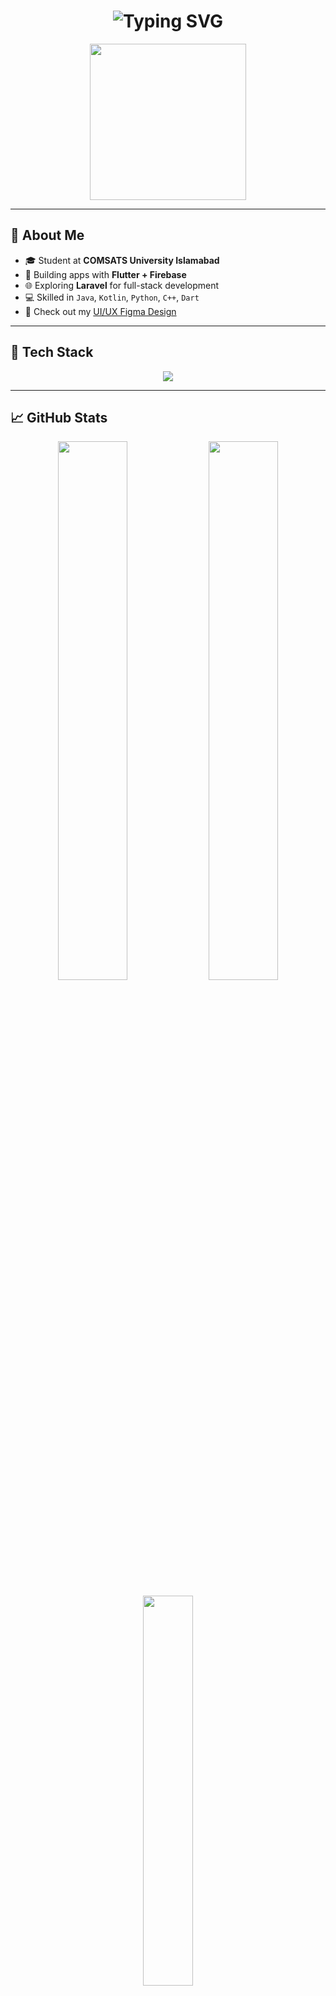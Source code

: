 <h1 align="center">
  <img src="https://readme-typing-svg.herokuapp.com?font=Fira+Code&size=30&duration=4000&pause=1000&center=true&vCenter=true&width=435&lines=Hi%F0%9F%91%8B%2C+I'm+Saif;Flutter+Developer;UI%2FUX+Designer;Full-Stack+Explorer" alt="Typing SVG" />
</h1>

<p align="center">
  <img src="https://media.giphy.com/media/qgQUggAC3Pfv687qPC/giphy.gif" width="250" />
</p>

---

## 🧠 About Me

- 🎓 Student at **COMSATS University Islamabad**  
- 📱 Building apps with **Flutter + Firebase**
- 🌐 Exploring **Laravel** for full-stack development
- 💻 Skilled in `Java`, `Kotlin`, `Python`, `C++`, `Dart`
- 🎨 Check out my [UI/UX Figma Design](https://www.figma.com/design/87zDGjMBjTJzTdQpZbrDdl/HCI-Project?node-id=0-1)

---

## 🚀 Tech Stack

<p align="center">
  <img src="https://skillicons.dev/icons?i=java,kotlin,dart,flutter,python,cpp,c,mysql,laravel,firebase,figma&perline=8" />
</p>

---

## 📈 GitHub Stats

<p align="center">
  <img src="https://github-readme-stats.vercel.app/api?username=iamSaifulhassan&show_icons=true&theme=radical&hide_border=false" width="47%"/>
  <img src="https://streak-stats.demolab.com?user=iamSaifulhassan&theme=radical&hide_border=false" width="47%"/>
</p>

<p align="center">
  <img src="https://github-readme-stats.vercel.app/api/top-langs/?username=iamSaifulhassan&layout=compact&theme=radical&hide_border=false" width="40%" />
</p>

---

## 🔥 Featured Projects

| 🧩 Project | 🔗 Link | ⚙️ Stack |
|-----------|---------|---------|
| 📚 BookRead App | [GitHub Repo](https://github.com/iamSaifulhassan/book-read-app.git) | Flutter · Firebase · EPUB/PDF |
| 🏫 University Portal | [GitHub Repo](https://github.com/iamSaifulhassan/University_portal) | Laravel · MySQL · Web Auth |

---

## 🌱 Currently Learning

- 🧠 Riverpod & Bloc for Flutter State Management  
- 🌐 Laravel APIs for cross-platform backend  
- 🧪 Testing: Unit | Widget | Integration

---

## 💬 Connect with Me

<p align="center">
  <a href="https://www.linkedin.com/in/saif-ul-hassan-03aa80287/"><img src="https://img.shields.io/badge/LinkedIn-%230077B5.svg?style=for-the-badge&logo=linkedin&logoColor=white"/></a>
  <a href="https://www.instagram.com/saif_ulhassan"><img src="https://img.shields.io/badge/Instagram-%23E4405F.svg?style=for-the-badge&logo=instagram&logoColor=white"/></a>
  <a href="https://www.facebook.com/share/1Bz3c7icDQ/"><img src="https://img.shields.io/badge/Facebook-%231877F2.svg?style=for-the-badge&logo=facebook&logoColor=white"/></a>
</p>

---

## 🌀 Fun Fact

> “Still figuring it out... stay tuned.”  
> <img src="https://media.giphy.com/media/13HgwGsXF0aiGY/giphy.gif" width="200"/>

---

<p align="center">
  <img src="https://visitcount.itsvg.in/api?id=iamSaifulhassan&icon=6&color=4" />
</p>
